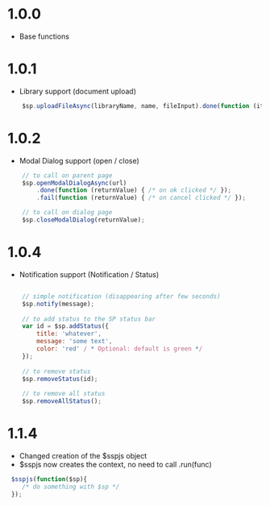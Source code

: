 # 1.0.0 #
- Base functions

# 1.0.1 #
- Library support (document upload)
```javascript
    $sp.uploadFileAsync(libraryName, name, fileInput).done(function (item) {});
```

# 1.0.2 #
- Modal Dialog support (open / close)
```javascript
    // to call on parent page
    $sp.openModalDialogAsync(url)
        .done(function (returnValue) { /* on ok clicked */ });
        .fail(function (returnValue) { /* on cancel clicked */ });

    // to call on dialog page
    $sp.closeModalDialog(returnValue);
```

# 1.0.4 #
- Notification support (Notification / Status)
```javascript

    // simple notification (disappearing after few seconds)
    $sp.notify(message);
    
    // to add status to the SP status bar
    var id = $sp.addStatus({
        title: 'whatever',
        message: 'some text',
        color: 'red' / * Optional: default is green */
    });
    
    // to remove status
    $sp.removeStatus(id);
    
    // to remove all status
    $sp.removeAllStatus();
```

# 1.1.4 #
- Changed creation of the $sspjs object
- $sspjs now creates the context, no need to call .run(func)
```javascript
 $sspjs(function($sp){
    /* do something with $sp */
 });
```
